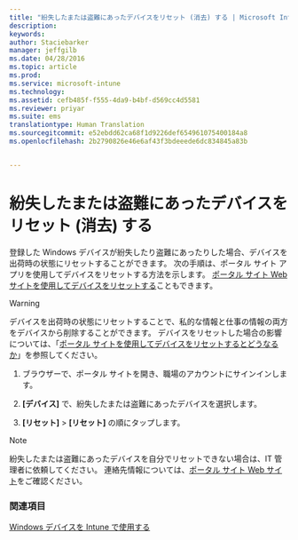 ```yaml
---
title: "紛失したまたは盗難にあったデバイスをリセット (消去) する | Microsoft Intune"
description: 
keywords: 
author: Staciebarker
manager: jeffgilb
ms.date: 04/28/2016
ms.topic: article
ms.prod: 
ms.service: microsoft-intune
ms.technology: 
ms.assetid: cefb485f-f555-4da9-b4bf-d569cc4d5581
ms.reviewer: priyar
ms.suite: ems
translationtype: Human Translation
ms.sourcegitcommit: e52ebdd62ca68f1d9226def654961075400184a8
ms.openlocfilehash: 2b2790826e46e6af43f3bdeeede6dc834845a83b


---
```



# 紛失したまたは盗難にあったデバイスをリセット (消去) する

登録した Windows デバイスが紛失したり盗難にあったりした場合、デバイスを出荷時の状態にリセットすることができます。 次の手順は、ポータル サイト アプリを使用してデバイスをリセットする方法を示します。 [ポータル サイト Web サイトを使用してデバイスをリセットする](reset-your-device-cpwebsite.md)こともできます。


> [!WARNING]
> デバイスを出荷時の状態にリセットすることで、私的な情報と仕事の情報の両方をデバイスから削除することができます。 デバイスをリセットした場合の影響については、「[ポータル サイトを使用してデバイスをリセットするとどうなるか](what-happens-if-you-reset-your-device-using-the-company-portal-windows.md)」を参照してください。

1.  ブラウザーで、ポータル サイトを開き、職場のアカウントにサインインします。

2.  **[デバイス]** で、紛失したまたは盗難にあったデバイスを選択します。

3.  **[リセット]** &gt; **[リセット]** の順にタップします。

> [!NOTE]
> 紛失したまたは盗難にあったデバイスを自分でリセットできない場合は、IT 管理者に依頼してください。 連絡先情報については、[ポータル サイト Web サイト](http://portal.manage.microsoft.com)をご確認ください。

### 関連項目
[Windows デバイスを Intune で使用する](using-your-windows-device-with-intune.md)


<!--HONumber=Jun16_HO4-->


